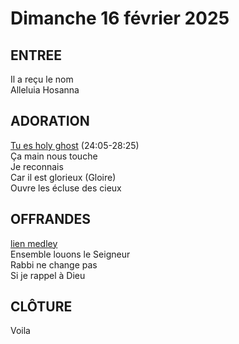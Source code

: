 # Dimanche 16 février 2025

## ENTREE  
Il a reçu le nom  
Alleluia Hosanna  

## ADORATION  
[Tu es holy ghost](https://www.youtube.com/live/e_9KON-ntAc) (24:05-28:25)  
Ça main nous touche  
Je reconnais  
Car il est glorieux (Gloire)  
Ouvre les écluse des cieux  

## OFFRANDES  
[lien medley](https://www.youtube.com/watch?v=BI0puXk0N2Y)    
Ensemble louons le Seigneur  
Rabbi ne change pas  
Si je rappel à Dieu  

## CLÔTURE  
Voila
